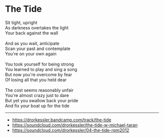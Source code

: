 # The Tide

Sit tight, upright\
As darkness overtakes the light\
Your back against the wall\
\
And as you wait, anticipate\
Scan your past and contemplate\
You're on your own again\
\
You took yourself for being strong\
You learned to play and sing a song\
But now you're overcome by fear\
Of losing all that you held dear\
\
The cost seems reasonably unfair\
You're almost crazy just to dare\
But yet you swallow back your pride\
And fix your boat up for the tide

---
- https://drorkessler.bandcamp.com/track/the-tide
- https://soundcloud.com/drorkessler/the-tide-w-michael-taran
- https://soundcloud.com/drorkessler/04-the-tide-rpm2012
